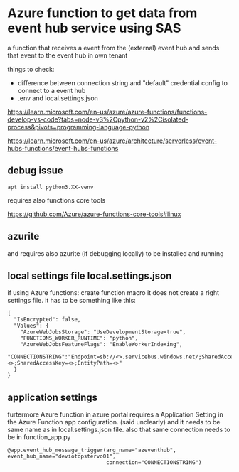 
# Azure function to get data from event hub service using SAS

a function that receives a event from the (external) event hub and sends that event to the 
event hub in own tenant 


things to check:

- difference between connection string and "default" credential config to connect to a event hub
- .env and local.settings.json 


https://learn.microsoft.com/en-us/azure/azure-functions/functions-develop-vs-code?tabs=node-v3%2Cpython-v2%2Cisolated-process&pivots=programming-language-python

https://learn.microsoft.com/en-us/azure/architecture/serverless/event-hubs-functions/event-hubs-functions


## debug issue 

```
apt install python3.XX-venv
```

requires also functions core tools 

https://github.com/Azure/azure-functions-core-tools#linux

## azurite

and requires also azurite (if debugging locally) to be installed and running


## local settings file  local.settings.json

if using Azure functions: create function macro it does not create a right settings file.
it has to be something like this:

```
{
  "IsEncrypted": false,
  "Values": {
    "AzureWebJobsStorage": "UseDevelopmentStorage=true",
    "FUNCTIONS_WORKER_RUNTIME": "python",
    "AzureWebJobsFeatureFlags": "EnableWorkerIndexing",
    "CONNECTIONSTRING":"Endpoint=sb://<>.servicebus.windows.net/;SharedAccessKeyName=<>;SharedAccessKey=<>;EntityPath=<>"
  }
}
```

## application settings

furtermore Azure function in azure portal requires a Application Setting in the Azure Function app configuration. (said unclearly) and it needs to be same name as in local.settings.json file. also that same connection needs to be in function_app.py  

```
@app.event_hub_message_trigger(arg_name="azeventhub", event_hub_name="deviotopstervo01",
                               connection="CONNECTIONSTRING") 
```
